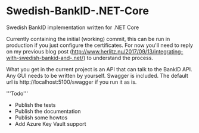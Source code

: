 # Swedish-BankID-.NET-Core
Swedish BankID implementation written for .NET Core

Currently containing the initial (working) commit, this can be run in production if you just configure the certificates. For now you'll need to reply on my previous blog post (http://www.herlitz.nu/2017/09/13/integrating-with-swedish-bankid-and-.net/) to understand the process.

What you get in the current project is an API that can talk to the BankID API. Any GUI needs to be written by yourself. Swagger is included. The default url is http://localhost:5100/swagger if you run it as is.

'''Todo'''
* Publish the tests
* Publish the documentation
* Publish some howtos
* Add Azure Key Vault support


